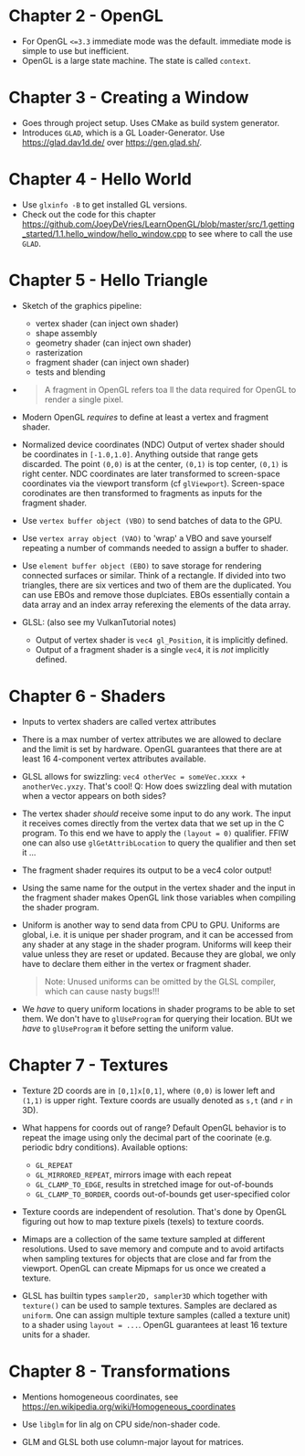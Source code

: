 # Chapter 2 - OpenGL

- For OpenGL `<=3.3` immediate mode was the default.
immediate mode is simple to use but inefficient.
- OpenGL is a large state machine. The state is called `context`.

# Chapter 3 - Creating a Window

- Goes through project setup. Uses CMake as build system generator.
- Introduces `GLAD`, which is a GL Loader-Generator.
  Use https://glad.dav1d.de/ over https://gen.glad.sh/.

# Chapter 4 - Hello World

- Use `glxinfo -B` to get installed GL versions.
- Check out the code for this chapter https://github.com/JoeyDeVries/LearnOpenGL/blob/master/src/1.getting_started/1.1.hello_window/hello_window.cpp
  to see where to call the use `GLAD`.

# Chapter 5 - Hello Triangle

- Sketch of the graphics pipeline:
  - vertex shader (can inject own shader)
  - shape assembly
  - geometry shader (can inject own shader)
  - rasterization
  - fragment shader (can inject own shader)
  - tests and blending

- > A fragment in OpenGL refers toa ll the data required for OpenGL to render a single pixel.

- Modern OpenGL *requires* to define at least a vertex and fragment shader.

- Normalized device coordinates (NDC)
  Output of vertex shader should be coordinates in `[-1.0,1.0]`.
  Anything outside that range gets discarded.
  The point `(0,0)` is at the center, `(0,1)` is top center, `(0,1)` is right center.
  NDC coordinates are later transformed to screen-space coordinates via the viewport transform
  (cf `glViewport`). Screen-space corodinates are then transformed to fragments as inputs for
  the fragment shader.

- Use `vertex buffer object (VBO)` to send batches of data to the GPU.
- Use `vertex array object (VAO)` to 'wrap' a VBO and save yourself repeating a number of commands
needed to assign a buffer to shader.
- Use `element buffer object (EBO)` to save storage for rendering connected surfaces or similar.
Think of a rectangle. If divided into two triangles, there are six vertices and two of them
are the duplicated. You can use EBOs and remove those duplciates.
EBOs essentially contain a data array and an index array referexing the elements of the data array.

- GLSL: (also see my VulkanTutorial notes)
  - Output of vertex shader is `vec4 gl_Position`, it is implicitly defined.
  - Output of a fragment shader is a single `vec4`, it is *not* implicitly defined.

# Chapter 6 - Shaders

- Inputs to vertex shaders are called vertex attributes
- There is a max number of vertex attributes we are allowed to declare and the limit is set by hardware.
  OpenGL guarantees that there are at least 16 4-component vertex attributes available.
- GLSL allows for swizzling: `vec4 otherVec = someVec.xxxx + anotherVec.yxzy`. That's cool!
  Q: How does swizzling deal with mutation when a vector appears on both sides?

- The vertex shader *should* receive some input to do any work.
  The input it receives comes directly from the vertex data that we set up in the C program.
  To this end we have to apply the `(layout = 0)` qualifier.
  FFIW one can also use `glGetAttribLocation` to query the qualifier and then set it ...

- The fragment shader requires its output to be a vec4 color output!

- Using the same name for the output in the vertex shader and the input in the fragment shader
  makes OpenGL link those variables when compiling the shader program.

- Uniform is another way to send data from CPU to GPU.
  Uniforms are global, i.e. it is unique per shader program, and it can be accessed from any shader
  at any stage in the shader program.
  Uniforms will keep their value unless they are reset or updated.
  Because they are global, we only have to declare them either in the vertex or fragment shader.
  > Note: Unused uniforms can be omitted by the GLSL compiler, which can cause nasty bugs!!!

- We *have* to query uniform locations in shader programs to be able to set them.
  We don't have to `glUseProgram` for querying their location.
  BUt we *have* to `glUseProgram` it before setting the uniform value.

# Chapter 7 - Textures

- Texture 2D coords are in `[0,1]x[0,1]`, where `(0,0)` is lower left and `(1,1)` is upper right.
  Texture coords are usually denoted as `s,t` (and `r` in 3D).

- What happens for coords out of range?
  Default OpenGL behavior is to repeat the image using only the decimal part of the coorinate
  (e.g. periodic bdry conditions).
  Available options:
  - `GL_REPEAT`
  - `GL_MIRRORED_REPEAT`, mirrors image with each repeat
  - `GL_CLAMP_TO_EDGE`, results in stretched image for out-of-bounds
  - `GL_CLAMP_TO_BORDER`, coords out-of-bounds get user-specified color

- Texture coords are independent of resolution.
  That's done by OpenGL figuring out how to map texture pixels (texels) to texture coords.

- Mimaps are a collection of the same texture sampled at different resolutions.
  Used to save memory and compute and to avoid artifacts when sampling textures for
  objects that are close and far from the viewport.
  OpenGL can create Mipmaps for us once we created a texture.

- GLSL has builtin types `sampler2D, sampler3D` which together with `texture()` can
  be used to sample textures.
  Samples are declared as `uniform`.
  One can assign multiple texture samples (called a texture unit) to a shader
  using `layout = ...`.
  OpenGL guarantees at least 16 texture units for a shader.

# Chapter 8 - Transformations

- Mentions homogeneous coordinates, see https://en.wikipedia.org/wiki/Homogeneous_coordinates

- Use `libglm` for lin alg on CPU side/non-shader code.

- GLM and GLSL both use column-major layout for matrices.
